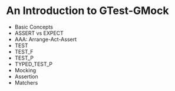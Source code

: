 # An Introduction to GTest-GMock

* Basic Concepts
* ASSERT vs EXPECT
* AAA: Arrange-Act-Assert
* TEST
* TEST_F
* TEST_P
* TYPED_TEST_P 
* Mocking
* Assertion
* Matchers
  

